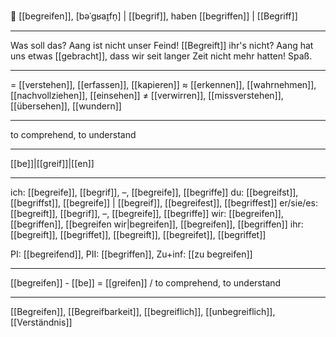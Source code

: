 🤔 [[begreifen]], [bəˈɡʁaɪ̯fn̩] | [[begrif]], haben [[begriffen]] | [[Begriff]]

---
Was soll das? Aang ist nicht unser Feind! [[Begreift]] ihr's nicht? Aang hat uns etwas [[gebracht]], dass wir seit langer Zeit nicht mehr hatten! Spaß.

---
= [[verstehen]], [[erfassen]], [[kapieren]]
≈ [[erkennen]], [[wahrnehmen]], [[nachvollziehen]], [[einsehen]]
≠ [[verwirren]], [[missverstehen]], [[übersehen]],  [[wundern]]

---
to comprehend, to understand

---
[[be]]|[[greif]]|[[en]]

---
ich: [[begreife]], [[begrif]], –, [[begreife]], [[begriffe]]
du: [[begreifst]], [[begriffst]], [[begreife]] | [[begreif]], [[begreifest]], [[begriffest]]
er/sie/es: [[begreift]], [[begrif]], –, [[begreife]], [[begriffe]]
wir: [[begreifen]], [[begriffen]], [[begreifen wir|begreifen]], [[begreifen]], [[begriffen]]
ihr: [[begreift]], [[begriffet]], [[begreift]], [[begreifet]], [[begriffet]]

PI: [[begreifend]], PII: [[begriffen]], Zu+inf: [[zu begreifen]]

---
[[begreifen]] - [[be]] = [[greifen]] / to comprehend, to understand

---
[[Begreifen]], [[Begreifbarkeit]], [[begreiflich]], [[unbegreiflich]], [[Verständnis]]